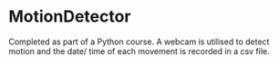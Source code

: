 # MotionDetector

Completed as part of a Python course. A webcam is utilised to detect motion and the date/ time of each movement is recorded in a csv file.
